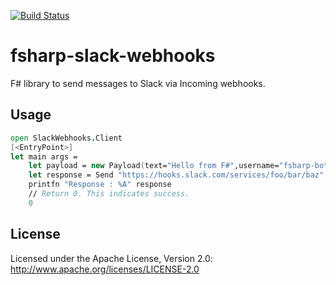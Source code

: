 [![Build Status](https://travis-ci.org/ashwanthkumar/fsharp-slack-webhooks.svg?branch=master)](https://travis-ci.org/ashwanthkumar/fsharp-slack-webhooks)
# fsharp-slack-webhooks

F# library to send messages to Slack via Incoming webhooks.

## Usage
```fsharp
open SlackWebhooks.Client
[<EntryPoint>]
let main args =
    let payload = new Payload(text="Hello from F#",username="fsharp-bot",channel="#general")
    let response = Send "https://hooks.slack.com/services/foo/bar/baz"  payload
    printfn "Response : %A" response
    // Return 0. This indicates success.
    0
```

## License
Licensed under the Apache License, Version 2.0: http://www.apache.org/licenses/LICENSE-2.0
